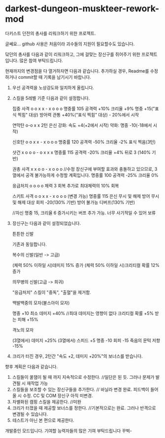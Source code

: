 # darkest-dungeon-muskteer-rework-mod

다키스트 던전의 총사를 리워크하기 위한 프로젝트.

글쎄요... github 사용은 처음이라 괴수들의 지원이 필요할수도 있습니다.

닼던의 총사를 다음과 같이 리워크하고, 그에 걸맞는 장신구를 쥐어주기 위한 프로젝트입니다. 많은 참여 부탁드립니다.

현재까지의 변경점을 다 열거하자면 다음과 같습니다. 추가하실 경우, Readme를 수정하거나 commit할 때 기록을 남기시기 바랍니다.

1. 우선 공격력을 노상강도와 일치하게 올립니다.
2. 스킬을 5레벨 기준 다음과 같이 설정합니다.

    집중 사격
    o o x x - x o o o
    명중률 105
    공격력 +10%
    크리율 +9%
    명중 +15("표식 찍힘" 대상)
    방어력 관통 +40%("표식 찍힘" 대상) - 20%에서 시작

    연막탄
    o-o x x
    2턴 은신
    강화: 속도 +4(+2에서 시작)
    약화: 명중 -10(-18에서 시작)

    신호탄
    o o x x - x o o o
    명중률 120
    공격력 -50%
    크리율 -2%
    표식 찍음(3턴)

    샷건
    x o o o - o x x x
    명중률 115
    공격력 -20%
    크리율 +4%
    뒤로 3 (140% 기반)

    권총 사격
    x x o o - x o o o //수정 장신구에 부여할 효과와 충돌하고 있으므로, 3열에서 공격 불가능하게 수정할 계획입니다.
    명중률 100
    공격력 -25%
    크리율 0%

    응급처치
    o o o o
    체력 3 회복
    추가로 최대체력의 10% 회복

    스키트 사격
    o o x x - x o o o (변경 가능)
    명중률 115
    은신 무시 및 해제
    방어 무시 및 해제
    대상 회피 -20(130% 기반)
    방어 불가능 디버프(130% 기반)

    //자신 명중 15, 크리율 6 증가시키는 버프 추가 가능. 너무 사기적일 수 있어 보류

3. 장신구는 다음과 같이 설정되었습니다.

    튼튼한 신발
    
    기존과 동일합니다.

    복수의 신발(일반 -> 고급)

    (체력 50% 이하일 시)데미지 15% 증가
    (체력 50% 이하일 시)크리티컬 확률 12% 증가

    의무병의 신발(고급 -> 희귀)

    "응급처치" 스킬이 "중독", "출혈"을 제거함.

    백발백중의 모자(불스아이 모자)

    명중 +10
    최소 데미지 +40% //최대 데미지는 영향이 없다
    크리티컬 확률 +5%
    받는 피해 +15%

    격노의 모자

    (3열에서) 데미지 +25%
    (3열에서) 스피드 +5
    명중 -10
    회피 -15
    죽음의 문턱 저항 -15%

3. 크리가 터진 경우, 2턴간 "속도 +2, 데미지 +20%"의 보너스를 받습니다. 

향후 계획은 다음과 같습니다.

1. 스킬들이 꿀잼이 될 때 까지 지속적으로 수정한다. //일단은 된 듯. 그러나 문제가 발견될 시 재작업 가능
2. 스킬들을 보조할 수 있는 장신구들을 추가한다. // 바닐라 변경 완료. 피드백이 들어올 시 수정. CC 및 COM 장신구 아직 미변경.
3. 차별화된 캠핑 스킬을 제공한다. //미완
4. 크리가 터졌을 때 제공할 보너스를 정한다. //기본적으로는 완료. 그러나 반격으로 변경될 수 있습니다.
5. 테스트가 아닌 본 편으로 제공한다.

개발중인 모드입니다. 기여할 능력자들의 많은 기여 부탁드립니다 꾸벅-
